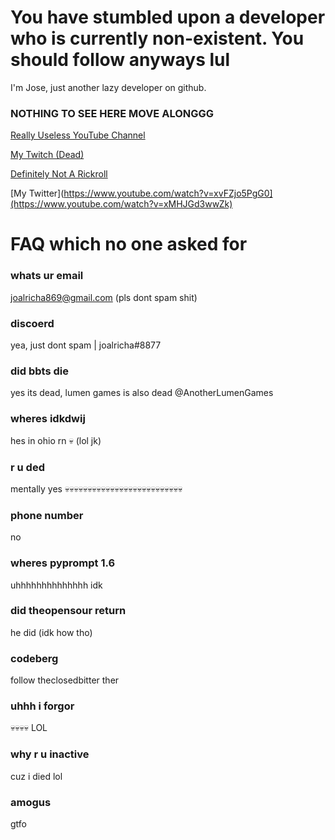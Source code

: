 # You have stumbled upon a developer who is currently non-existent. You should follow anyways lul

I'm Jose, just another lazy developer on github. 

### NOTHING TO SEE HERE MOVE ALONGGG

[Really Useless YouTube Channel](https://www.youtube.com/channel/UCCAJQLCgq0HAeCYGrwVG1qQ)

[My Twitch (Dead)](https://twitch.tv/joalricha)

[Definitely Not A Rickroll](https://onesquareminesweeper.com)

[My Twitter](https://www.youtube.com/watch?v=xvFZjo5PgG0](https://www.youtube.com/watch?v=xMHJGd3wwZk)

# FAQ which no one asked for

### whats ur email
joalricha869@gmail.com (pls dont spam shit)

### discoerd 
yea, just dont spam | joalricha#8877

### did bbts die
yes its dead, lumen games is also dead @AnotherLumenGames

### wheres idkdwij
hes in ohio rn 💀 (lol jk)

### r u ded
mentally yes 💀💀💀💀💀💀💀💀💀💀💀💀💀💀💀💀💀💀💀💀💀💀💀💀💀💀

### phone number
no

### wheres pyprompt 1.6
uhhhhhhhhhhhhhh idk

### did theopensour return
he did (idk how tho)

### codeberg
follow theclosedbitter ther

### uhhh i forgor
💀💀💀💀 LOL

### why r u inactive
cuz i died lol 

### amogus
gtfo 
